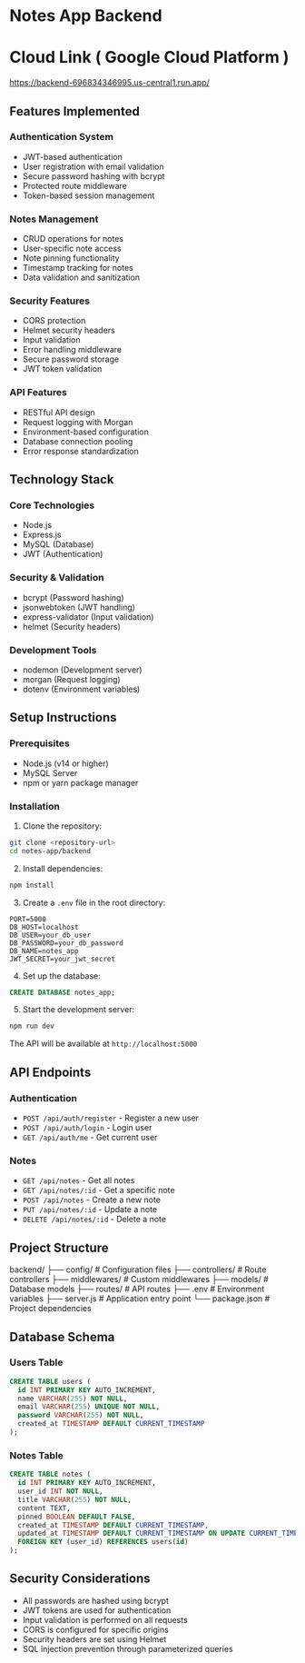 # Notes App Backend

# Cloud Link ( Google Cloud Platform )
https://backend-696834346995.us-central1.run.app/

## Features Implemented

### Authentication System
- JWT-based authentication
- User registration with email validation
- Secure password hashing with bcrypt
- Protected route middleware
- Token-based session management

### Notes Management
- CRUD operations for notes
- User-specific note access
- Note pinning functionality
- Timestamp tracking for notes
- Data validation and sanitization

### Security Features
- CORS protection
- Helmet security headers
- Input validation
- Error handling middleware
- Secure password storage
- JWT token validation

### API Features
- RESTful API design
- Request logging with Morgan
- Environment-based configuration
- Database connection pooling
- Error response standardization

## Technology Stack

### Core Technologies
- Node.js
- Express.js
- MySQL (Database)
- JWT (Authentication)

### Security & Validation
- bcrypt (Password hashing)
- jsonwebtoken (JWT handling)
- express-validator (Input validation)
- helmet (Security headers)

### Development Tools
- nodemon (Development server)
- morgan (Request logging)
- dotenv (Environment variables)

## Setup Instructions

### Prerequisites
- Node.js (v14 or higher)
- MySQL Server
- npm or yarn package manager

### Installation

1. Clone the repository:
```bash
git clone <repository-url>
cd notes-app/backend
```

2. Install dependencies:
```bash
npm install
```

3. Create a `.env` file in the root directory:
```env
PORT=5000
DB_HOST=localhost
DB_USER=your_db_user
DB_PASSWORD=your_db_password
DB_NAME=notes_app
JWT_SECRET=your_jwt_secret
```

4. Set up the database:
```sql
CREATE DATABASE notes_app;
```

5. Start the development server:
```bash
npm run dev
```

The API will be available at `http://localhost:5000`


## API Endpoints

### Authentication
- `POST /api/auth/register` - Register a new user
- `POST /api/auth/login` - Login user
- `GET /api/auth/me` - Get current user

### Notes
- `GET /api/notes` - Get all notes
- `GET /api/notes/:id` - Get a specific note
- `POST /api/notes` - Create a new note
- `PUT /api/notes/:id` - Update a note
- `DELETE /api/notes/:id` - Delete a note

## Project Structure

backend/
├── config/ # Configuration files
├── controllers/ # Route controllers
├── middlewares/ # Custom middlewares
├── models/ # Database models
├── routes/ # API routes
├── .env # Environment variables
├── server.js # Application entry point
└── package.json # Project dependencies

## Database Schema

### Users Table
```sql
CREATE TABLE users (
  id INT PRIMARY KEY AUTO_INCREMENT,
  name VARCHAR(255) NOT NULL,
  email VARCHAR(255) UNIQUE NOT NULL,
  password VARCHAR(255) NOT NULL,
  created_at TIMESTAMP DEFAULT CURRENT_TIMESTAMP
);
```

### Notes Table
```sql
CREATE TABLE notes (
  id INT PRIMARY KEY AUTO_INCREMENT,
  user_id INT NOT NULL,
  title VARCHAR(255) NOT NULL,
  content TEXT,
  pinned BOOLEAN DEFAULT FALSE,
  created_at TIMESTAMP DEFAULT CURRENT_TIMESTAMP,
  updated_at TIMESTAMP DEFAULT CURRENT_TIMESTAMP ON UPDATE CURRENT_TIMESTAMP,
  FOREIGN KEY (user_id) REFERENCES users(id)
);
```

## Security Considerations

- All passwords are hashed using bcrypt
- JWT tokens are used for authentication
- Input validation is performed on all requests
- CORS is configured for specific origins
- Security headers are set using Helmet
- SQL injection prevention through parameterized queries

